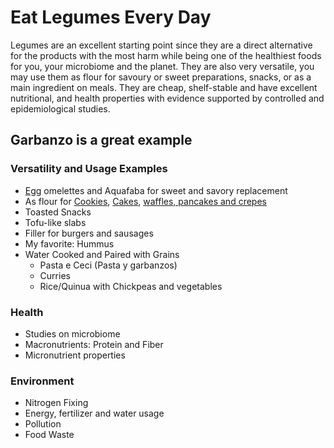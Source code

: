 # Eat Legumes Every Day

Legumes are an excellent starting point since they are a direct alternative for the products with the most harm while being one of the healthiest foods for you, your microbiome and the planet. They are also very versatile, you may use them as flour for savoury or sweet preparations, snacks, or as a main ingredient on meals. They are cheap, shelf-stable and have excellent nutritional, and health properties with evidence supported by controlled and epidemiological studies. 

## Garbanzo is a great example

### Versatility and Usage Examples

- [Egg](eggs.md) omelettes and Aquafaba for sweet and savory replacement
- As flour for [Cookies](./../auxiliary_ingredients/granolas_cookies.md), [Cakes](./../auxiliary_ingredients/breads_cakes.md), [waffles, pancakes and crepes](./../auxiliary_ingredients/pancakes_waffles_crepes.md)
- Toasted Snacks
- Tofu-like slabs
- Filler for burgers and sausages
- My favorite: Hummus
- Water Cooked and Paired with Grains
  - Pasta e Ceci (Pasta y garbanzos)
  - Curries
  - Rice/Quinua with Chickpeas and vegetables

### Health

- Studies on microbiome
- Macronutrients: Protein and Fiber
- Micronutrient properties

### Environment

- Nitrogen Fixing
- Energy, fertilizer and water usage
- Pollution
- Food Waste
